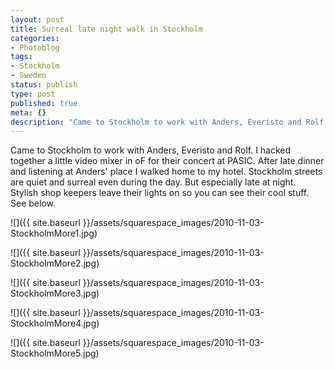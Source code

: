 ```yaml
---
layout: post
title: Surreal late night walk in Stockholm
categories:
- Photoblog
tags:
- Stockholm
- Sweden
status: publish
type: post
published: true
meta: {}
description: "Came to Stockholm to work with Anders, Everisto and Rolf. I hacked together a little video mixer in oF for their concert at PASIC. After late dinner and"
---
```


Came to Stockholm to work with Anders, Everisto and Rolf. I hacked together a little video mixer in oF for their concert at PASIC. After late dinner and listening at Anders' place I walked home to my hotel. Stockholm streets are quiet and surreal even during the day. But especially late at night. Stylish shop keepers leave their lights on so you can see their cool stuff. See below.

![]({{ site.baseurl }}/assets/squarespace_images/2010-11-03-StockholmMore1.jpg)

![]({{ site.baseurl }}/assets/squarespace_images/2010-11-03-StockholmMore2.jpg)

![]({{ site.baseurl }}/assets/squarespace_images/2010-11-03-StockholmMore3.jpg)

![]({{ site.baseurl }}/assets/squarespace_images/2010-11-03-StockholmMore4.jpg)

![]({{ site.baseurl }}/assets/squarespace_images/2010-11-03-StockholmMore5.jpg)

